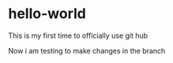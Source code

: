 # hello-world
This is my first time to officially use git hub

Now i am testing to make changes in the branch
